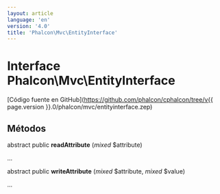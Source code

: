 ```yaml
---
layout: article
language: 'en'
version: '4.0'
title: 'Phalcon\Mvc\EntityInterface'
---
```

# Interface **Phalcon\Mvc\EntityInterface**

[Código fuente en GitHub](https://github.com/phalcon/cphalcon/tree/v{{ page.version }}.0/phalcon/mvc/entityinterface.zep)

## Métodos

abstract public **readAttribute** (*mixed* $attribute)

...

abstract public **writeAttribute** (*mixed* $attribute, *mixed* $value)

...